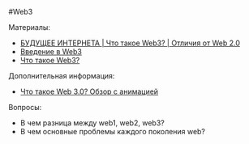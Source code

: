 #Web3


Материалы:
* [БУДУЩЕЕ ИНТЕРНЕТА | Что такое Web3? | Отличия от Web 2.0](https://www.youtube.com/watch?v=i7dCUL_rhbo&t=11s)
* [Введение в Web3](https://ethereum.org/ru/web3/)
* [Что такое Web3?](https://forklog.com/cryptorium/chto-takoe-web3-web-3-0)

Дополнительная информация: 
* [Что такое Web 3.0? Обзор с анимацией](https://www.youtube.com/watch?v=1bzX9MI6YWI)


Вопросы:

* В чем разница между web1, web2, web3?
* В чем основные проблемы каждого поколения web?
